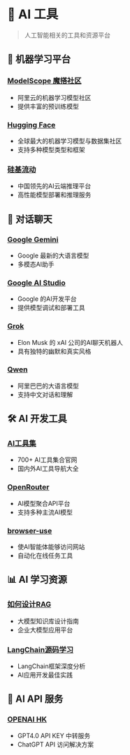 # 🤖 AI 工具

> 人工智能相关的工具和资源平台

## 🧠 机器学习平台

### [ModelScope 魔搭社区](https://modelscope.cn/home)
- 阿里云的机器学习模型社区
- 提供丰富的预训练模型

### [Hugging Face](https://huggingface.co/)
- 全球最大的机器学习模型与数据集社区
- 支持多种模型类型和框架

### [硅基流动](https://cloud.siliconflow.cn/models)
- 中国领先的AI云端推理平台
- 高性能模型部署和推理服务

## 💬 对话聊天

### [Google Gemini](https://gemini.google.com/app)
- Google 最新的大语言模型
- 多模态AI助手

### [Google AI Studio](https://aistudio.google.com/prompts/new_chat)
- Google 的AI开发平台
- 提供模型调试和部署工具

### [Grok](https://grok.com/chat/256ec505-9a76-480c-ae73-1b766c5ca8b4)
- Elon Musk 的 xAI 公司的AI聊天机器人
- 具有独特的幽默和真实风格

### [Qwen](https://chat.qwen.ai/)
- 阿里巴巴的大语言模型
- 支持中文对话和理解



## 🛠️ AI 开发工具

### [AI工具集](https://ai-bot.cn/)
- 700+ AI工具集合官网
- 国内外AI工具导航大全

### [OpenRouter](https://openrouter.ai/)
- AI模型聚合API平台
- 支持多种主流AI模型

### [browser-use](https://github.com/browser-use/browser-use)
- 使AI智能体能够访问网站
- 自动化在线任务工具

## 📊 AI 学习资源

### [如何设计RAG](https://www.53ai.com/news/qianyanjishu/322.html)
- 大模型知识库设计指南
- 企业大模型应用平台

### [LangChain源码学习](https://qiankunli.github.io/2023/08/29/langchain_source.html)
- LangChain框架深度分析
- AI应用开发最佳实践

## 📱 AI API 服务

### [OPENAI HK](https://www.openai-hk.com/open/index)
- GPT4.0 API KEY 中转服务
- ChatGPT API 访问解决方案

